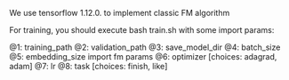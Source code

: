 We use tensorflow 1.12.0. to implement classic FM algorithm

For training, you should execute bash train.sh with some import params:

  @1: training_path
  @2: validation_path
  @3: save_model_dir
  @4: batch_size
  @5: embedding_size
    import fm params
  @6: optimizer [choices: adagrad, adam]
  @7: lr
  @8: task [choices: finish, like]

